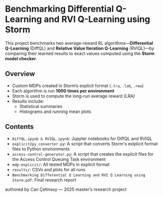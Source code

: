# Benchmarking Differential Q-Learning and RVI Q-Learning using Storm

This project benchmarks two average-reward RL algorithms—**Differential Q-Learning** (DiffQL) and **Relative Value Iteration Q-Learning** (RVIQL)—by comparing their learned results to exact values computed using the **Storm model checker**.

## Overview

- Custom MDPs created in Storm’s explicit format (`.tra`, `.lab`, `.rew`)
- Each algorithm is run **1000 times per environment**
- Storm is used to compute the long-run average reward (LRA)
- Results include:
  - Statistical summaries
  - Histograms and running mean plots

## Contents

- `DiffQL.ipynb & RVIQL.ipynb`: Jupyter notebooks for DiffQL and RVIQL
- `explicit2py_converter.py`: A script that converts Storm's exlplicit format files to Python environments
- `access-control-generator.py`: A script that creates the explicit files for the Access Control Queuing Task environment
- `mdp-explicit/`: All tested MDPs in explicit format
- `results/`: CSVs and plots for all runs
- `Benchmarking Differential Q Learning and RVI Q Learning using Storm.pdf`: Final research report

authored by Can Çetinsoy — 2025 master’s research project